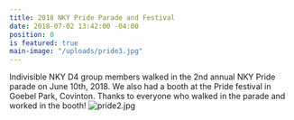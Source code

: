 ```yaml
---
title: 2018 NKY Pride Parade and Festival
date: 2018-07-02 13:42:00 -04:00
position: 0
is featured: true
main-image: "/uploads/pride3.jpg"
---
```


Indivisible NKY D4 group members walked in the 2nd annual NKY Pride parade on June 10th, 2018.  We also had a booth at the Pride festival in Goebel Park, Covinton.  Thanks to everyone who walked in the parade and worked in the booth!
![pride2.jpg](/uploads/pride2.jpg)
